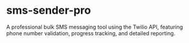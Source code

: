 # sms-sender-pro
A professional bulk SMS messaging tool using the Twilio API, featuring phone number validation, progress tracking, and detailed reporting.
